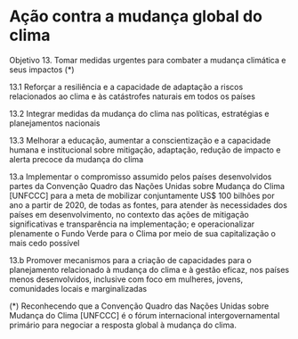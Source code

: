 # Ação contra a mudança global do clima

Objetivo 13. Tomar medidas urgentes para combater a mudança climática e seus impactos (*)

13.1 Reforçar a resiliência e a capacidade de adaptação a riscos relacionados ao clima e às catástrofes naturais em todos os países

13.2 Integrar medidas da mudança do clima nas políticas, estratégias e planejamentos nacionais

13.3 Melhorar a educação, aumentar a conscientização e a capacidade humana e institucional sobre mitigação, adaptação, redução de impacto e alerta precoce da mudança do clima

13.a Implementar o compromisso assumido pelos países desenvolvidos partes da Convenção Quadro das Nações Unidas sobre Mudança do Clima [UNFCCC] para a meta de mobilizar conjuntamente US$ 100 bilhões por ano a partir de 2020, de todas as fontes, para atender às necessidades dos países em desenvolvimento, no contexto das ações de mitigação significativas e transparência na implementação; e operacionalizar plenamente o Fundo Verde para o Clima por meio de sua capitalização o mais cedo possível

13.b Promover mecanismos para a criação de capacidades para o planejamento relacionado à mudança do clima e à gestão eficaz, nos países menos desenvolvidos, inclusive com foco em mulheres, jovens, comunidades locais e marginalizadas

(*) Reconhecendo que a Convenção Quadro das Nações Unidas sobre Mudança do Clima [UNFCCC] é o fórum internacional intergovernamental primário para negociar a resposta global à mudança do clima.